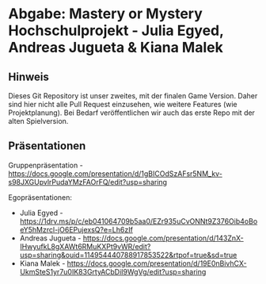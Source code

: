 # Abgabe: Mastery or Mystery Hochschulprojekt - Julia Egyed, Andreas Jugueta & Kiana Malek

## Hinweis
Dieses Git Repository ist unser zweites, mit der finalen Game Version.
Daher sind hier nicht alle Pull Request einzusehen, wie weitere Features (wie Projektplanung). Bei Bedarf veröffentlichen wir auch das erste Repo mit der alten Spielversion.

## Präsentationen
Gruppenpräsentation - https://docs.google.com/presentation/d/1gBICOdSzAFsr5NM_kv-s98JXGUpvlrPudaYMzFAOrFQ/edit?usp=sharing

Egopräsentationen:
- Julia Egyed - https://1drv.ms/p/c/eb041064709b5aa0/EZr935uCvONNt9Z376Oib4oBoeY5hMzrcl-jO6EPujexsQ?e=Lh6zIf
- Andreas Jugueta - https://docs.google.com/presentation/d/143ZnX-IHwyufkL8gXAWt6RMuKXPt9vWR/edit?usp=sharing&ouid=114954440788917853522&rtpof=true&sd=true
- Kiana Malek - https://docs.google.com/presentation/d/19E0nBivhCX-UkmSteS1yr7u0IK83GrtyACbDiI9WgVg/edit?usp=sharing
